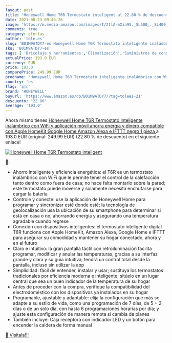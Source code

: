 ```yaml
---
layout: post
title: 'Honeywell Home T6R Termostato inteligent al 22.80 % de descuento'
date: 2021-08-23 09:46:26
image: 'https://m.media-amazon.com/images/I/21lA-mXia9S._SL500_._SL400_.jpg'
comments: true
category: ofertas
author: 'tole.es'
slug: 'B01M9ATDY7-es Honeywell Home T6R Termostato inteligente inalámbrico con...'
sku: 'B01M9ATDY7-es'
tags: [ 'Bricolaje y herramientas','Climatización','Suministros de construcción','Termostatos','Termostatos y accesorios','apple','honeywell', ]
actualPrice: 193.0 EUR
currency: EUR
price: 193.0
comparePrice: 249.99 EUR
prodname: 'Honeywell Home T6R Termostato inteligente inalámbrico con WiFi y aplicación móvil  ahorra energía y dinero  compatible con Apple HomeKit  Google Home  Amazon Alexa e IFTTT  negro  1 pieza '
country: 'es'
flag: '🇪🇸'
brand: 'HONEYWELL'
buyurl: 'https://www.amazon.es/dp/B01M9ATDY7/?tag=tolees-21'
descuento: '22.80'
average: '193.0'
---
```


Ahora mismo tienes [Honeywell Home T6R Termostato inteligente inalámbrico con WiFi y aplicación móvil  ahorra energía y dinero  compatible con Apple HomeKit  Google Home  Amazon Alexa e IFTTT  negro  1 pieza ](https://www.amazon.es/dp/B01M9ATDY7/?tag=tolees-21) a 193.0 EUR (original: 249.99 EUR) (22.80 %  de descuento) en el siguiente enlace!

[![Honeywell Home T6R Termostato inteligent](https://m.media-amazon.com/images/I/21lA-mXia9S._SL500_._SL400_.jpg)](https://www.amazon.es/dp/B01M9ATDY7/?tag=tolees-21)

🔎:

- Ahorro inteligente y eficiencia energética: el T6R es un termostato inalámbrico con WiFi que le permite tener el control de la calefacción tanto dentro como fuera de casa; no hace falta montarlo sobre la pared; este termostato puede moverse y solamente necesita enchufarse para cargar la batería
- Controle y conecte: use la aplicación de Honeywell Home para programar y sincronizar esté donde esté; la tecnología de geolocalización usa la ubicación de su smartphone para determinar si está en casa o no, ahorrando energía y asegurando una temperatura agradable cuando regrese
- Conexión con dispositivos inteligentes: el termostato inteligente digital T6R funciona con Apple HomeKit, Amazon Alexa, Google Home e IFTTT para asegurar su comodidad y mantener su hogar conectado, ahora y en el futuro
- Claro e intuitivo: la gran pantalla táctil con retroiluminación facilita programar, modificar y anular las temperaturas, gracias a su interfaz grande y clara y su guía intuitiva; tendrá un control total desde la pantalla, incluso sin utilizar la app
- Simplicidad: fácil de entender, instalar y usar; sustituya los termostatos tradicionales por eficiencia moderna e inteligente; sitúelo en un lugar central que sea un buen indicador de la temperatura de su hogar
- Antes de proceder con la compra, verifique la compatibilidad del electrodoméstico con los dispositivos ya instalados en su hogar
- Programable, ajustable y adaptable: elija la configuración que más se adapte a su estilo de vida, como una programación de 7 días, de 5 + 2 días o de un solo día, con hasta 6 programaciones horarias por día; y ajuste esta configuración de manera remota si cambia de planes
- También incluye: Caja receptora con indicador LED y un botón para encender la caldera de forma manual

[🛒 Visítala!!!](https://www.amazon.es/dp/B01M9ATDY7/?tag=tolees-21)
